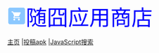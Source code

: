 <META content="随囧,suijiong,Suijiong,bloh,App,app,酷安,基安,垃圾,我,哔哩哔哩,下载,Download,傻B,迷你世界,迷你屎界,垃圾,up,随囧啊,应用下载,Fusion app,FA,Bilibili,bilibili，比例比例,比例,apps.suibbs.online.随囧应用商店,随囧囧囧,store,应用，应用商店" name=keywords>    <META content="随囧应用商店，随囧的App store" name=description>

        

        

<meta charset="UTF-8">

<meta http-equiv="X-UA-Compatible" content="IE=edge"> 

<meta name="viewport" content="width=device-width, initial-scale=1">

        

<img loading="aaa" src="/pic/extreme.png" alt="logo" width="42" height="42"><font face="微软雅黑" size="7" color="blue">随囧应用商店</font>

<div class="website-logo">

<a href="/#">主页</a> |<a href="/kk">投稿apk</a> |<a href="/js">JavaScript</a><a href="/404">搜索</a>

    

</nav>

